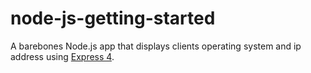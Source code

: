 # node-js-getting-started

A barebones Node.js app that displays clients operating system and ip address using [Express 4](http://expressjs.com/).




